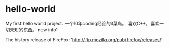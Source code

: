 # hello-world
My first hello world project.
一个10年coding经验的it菜鸟。
喜欢C++，喜欢一切未知的东西。
new info1

The history release of FireFox:
'http://ftp.mozilla.org/pub/firefox/releases/'
